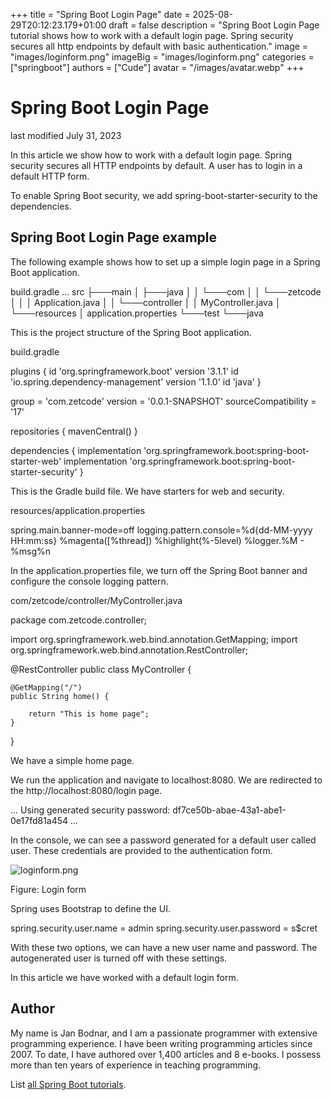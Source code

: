 +++
title = "Spring Boot Login Page"
date = 2025-08-29T20:12:23.179+01:00
draft = false
description = "Spring Boot Login Page tutorial shows how to work with a default login page. Spring security secures all http endpoints by default with basic authentication."
image = "images/loginform.png"
imageBig = "images/loginform.png"
categories = ["springboot"]
authors = ["Cude"]
avatar = "/images/avatar.webp"
+++

# Spring Boot Login Page

last modified July 31, 2023

In this article we show how to work with a default login page. Spring security
secures all HTTP endpoints by default. A user has to login in a default HTTP
form.

To enable Spring Boot security, we add spring-boot-starter-security
to the dependencies.

## Spring Boot Login Page example

The following example shows how to set up a simple login page in a Spring Boot
application.

build.gradle
...
src
├───main
│   ├───java
│   │   └───com
│   │       └───zetcode
│   │           │   Application.java
│   │           └───controller
│   │                   MyController.java
│   └───resources
│           application.properties
└───test
    └───java

This is the project structure of the Spring Boot application.

build.gradle
  

plugins {
    id 'org.springframework.boot' version '3.1.1'
    id 'io.spring.dependency-management' version '1.1.0'
    id 'java'
}

group = 'com.zetcode'
version = '0.0.1-SNAPSHOT'
sourceCompatibility = '17'

repositories {
    mavenCentral()
}

dependencies {
    implementation 'org.springframework.boot:spring-boot-starter-web'
    implementation 'org.springframework.boot:spring-boot-starter-security'
}

This is the Gradle build file. We have starters for web and security.

resources/application.properties
  

spring.main.banner-mode=off
logging.pattern.console=%d{dd-MM-yyyy HH:mm:ss} %magenta([%thread]) %highlight(%-5level) %logger.%M - %msg%n

In the application.properties file, we turn off the Spring Boot
banner and configure the console logging pattern.

com/zetcode/controller/MyController.java
  

package com.zetcode.controller;

import org.springframework.web.bind.annotation.GetMapping;
import org.springframework.web.bind.annotation.RestController;

@RestController
public class MyController {

    @GetMapping("/")
    public String home() {

        return "This is home page";
    }
}

We have a simple home page.

We run the application and navigate to localhost:8080. We are
redirected to the http://localhost:8080/login page.

...
Using generated security password: df7ce50b-abae-43a1-abe1-0e17fd81a454
...

In the console, we can see a password generated for a default user called
user. These credentials are provided to the authentication form.

![loginform.png](images/loginform.png)

Figure: Login form

Spring uses Bootstrap to define the UI.

spring.security.user.name = admin
spring.security.user.password = s$cret

With these two options, we can have a new user name and password. The
autogenerated user is turned off with these settings.

In this article we have worked with a default login form. 

## Author

My name is Jan Bodnar, and I am a passionate programmer with extensive
programming experience. I have been writing programming articles since 2007.
To date, I have authored over 1,400 articles and 8 e-books. I possess more
than ten years of experience in teaching programming.

List [all Spring Boot tutorials](/springboot/).